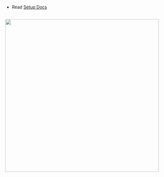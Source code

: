 - Read [Setup Docs](https://dagger.dev/hilt/gradle-setup.html)

<br>

<div align="center">
<img width="500" src="https://github.com/utkarsh006/Dagger-Hilt-Tutorial/assets/94545831/61bacc5d-7a75-436d-8187-83937f2fc3ae" /></div>
